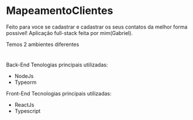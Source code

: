 # MapeamentoClientes

Feito para voce se cadastrar e cadastrar os seus contatos da melhor forma possivel!
Aplicação full-stack feita por mim(Gabriel).

Temos 2 ambientes diferentes
#
Back-End
 Tenologias principais utilizadas:
  * NodeJs
  * Typeorm

Front-End
 Tecnologias principais utilizadas: 
  * ReactJs
  * Typescript
